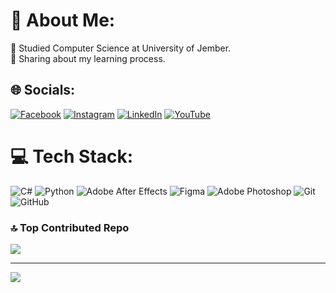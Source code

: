 # 💫 About Me:
🔭 Studied Computer Science at University of Jember.<br>🤝 Sharing about my learning process.


## 🌐 Socials:
[![Facebook](https://img.shields.io/badge/Facebook-%231877F2.svg?logo=Facebook&logoColor=white)](https://facebook.com/Kinoshye) [![Instagram](https://img.shields.io/badge/Instagram-%23E4405F.svg?logo=Instagram&logoColor=white)](https://instagram.com/adtyadw.if/) [![LinkedIn](https://img.shields.io/badge/LinkedIn-%230077B5.svg?logo=linkedin&logoColor=white)](https://linkedin.com/in/adtyadwif) [![YouTube](https://img.shields.io/badge/YouTube-%23FF0000.svg?logo=YouTube&logoColor=white)](https://youtube.com/@delioncavalier) 

# 💻 Tech Stack:
![C#](https://img.shields.io/badge/c%23-%23239120.svg?style=for-the-badge&logo=csharp&logoColor=white) ![Python](https://img.shields.io/badge/python-3670A0?style=for-the-badge&logo=python&logoColor=ffdd54) ![Adobe After Effects](https://img.shields.io/badge/Adobe%20After%20Effects-9999FF.svg?style=for-the-badge&logo=Adobe%20After%20Effects&logoColor=white) ![Figma](https://img.shields.io/badge/figma-%23F24E1E.svg?style=for-the-badge&logo=figma&logoColor=white) ![Adobe Photoshop](https://img.shields.io/badge/adobe%20photoshop-%2331A8FF.svg?style=for-the-badge&logo=adobe%20photoshop&logoColor=white) ![Git](https://img.shields.io/badge/git-%23F05033.svg?style=for-the-badge&logo=git&logoColor=white) ![GitHub](https://img.shields.io/badge/github-%23121011.svg?style=for-the-badge&logo=github&logoColor=white)


### 🔝 Top Contributed Repo
![](https://github-contributor-stats.vercel.app/api?username=delissesu&limit=5&theme=dark&combine_all_yearly_contributions=true)

---
[![](https://visitcount.itsvg.in/api?id=delissesu&icon=0&color=0)](https://visitcount.itsvg.in)

<!-- Proudly created with GPRM ( https://gprm.itsvg.in ) -->
